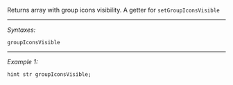 Returns array with group icons visibility. A getter for `setGroupIconsVisible`


---
*Syntaxes:*

`groupIconsVisible`

---
*Example 1:*

```sqf
hint str groupIconsVisible;
```